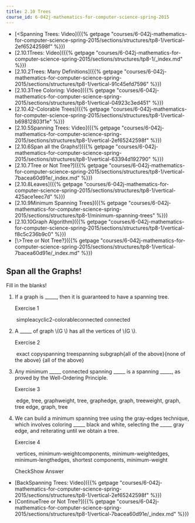 ```yaml
---
title: 2.10 Trees
course_id: 6-042j-mathematics-for-computer-science-spring-2015
---
```

*   [<Spanning Trees: Video]({{% getpage "courses/6-042j-mathematics-for-computer-science-spring-2015/sections/structures/tp8-1/vertical-2ef65242598f" %}})
*   [2.10.1Trees: Video]({{% getpage "courses/6-042j-mathematics-for-computer-science-spring-2015/sections/structures/tp8-1/_index.md" %}})
*   [2.10.2Trees: Many Definitions]({{% getpage "courses/6-042j-mathematics-for-computer-science-spring-2015/sections/structures/tp8-1/vertical-91c45efd7596" %}})
*   [2.10.3Tree Coloring: Video]({{% getpage "courses/6-042j-mathematics-for-computer-science-spring-2015/sections/structures/tp8-1/vertical-04923c3ed451" %}})
*   [2.10.42-Colorable Trees]({{% getpage "courses/6-042j-mathematics-for-computer-science-spring-2015/sections/structures/tp8-1/vertical-b69812803f1e" %}})
*   [2.10.5Spanning Trees: Video]({{% getpage "courses/6-042j-mathematics-for-computer-science-spring-2015/sections/structures/tp8-1/vertical-2ef65242598f" %}})
*   [2.10.6Span all the Graphs!]({{% getpage "courses/6-042j-mathematics-for-computer-science-spring-2015/sections/structures/tp8-1/vertical-63394d192790" %}})
*   [2.10.7Tree or Not Tree?]({{% getpage "courses/6-042j-mathematics-for-computer-science-spring-2015/sections/structures/tp8-1/vertical-7bacea60d91e/_index.md" %}})
*   [2.10.8Leaves]({{% getpage "courses/6-042j-mathematics-for-computer-science-spring-2015/sections/structures/tp8-1/vertical-425ace1eec7d" %}})
*   [2.10.9Minimum Spanning Trees]({{% getpage "courses/6-042j-mathematics-for-computer-science-spring-2015/sections/structures/tp8-1/minimum-spanning-trees" %}})
*   [2.10.10Graph Algorithm]({{% getpage "courses/6-042j-mathematics-for-computer-science-spring-2015/sections/structures/tp8-1/vertical-f8c5c236b9c0" %}})
*   [\\>Tree or Not Tree?]({{% getpage "courses/6-042j-mathematics-for-computer-science-spring-2015/sections/structures/tp8-1/vertical-7bacea60d91e/_index.md" %}})

Span all the Graphs!
--------------------

  

Fill in the blanks!

1.  If a graph is \_\_\_\_\_, then it is guaranteed to have a spanning tree.
    
    Exercise 1
    
    &nbsp;simpleacyclic2-colorableconnected connected&nbsp;
    
  
3.  A \_\_\_\_\_ of graph \\(G \\) has all the vertices of \\(G \\).
    
    Exercise 2
    
    &nbsp;exact copyspanning treespanning subgraph{all of the above}{none of the above} {all of the above}&nbsp;
    
  
5.  Any minimum \_\_\_\_\_ connected spanning \_\_\_\_\_ is a spanning \_\_\_\_\_, as proved by the Well-Ordering Principle.
    
    Exercise 3
    
    &nbsp;edge, tree, graphweight, tree, graphedge, graph, treeweight, graph, tree edge, graph, tree&nbsp;
    
  
7.  We can build a minimum spanning tree using the gray-edges technique, which involves coloring \_\_\_\_\_ black and white, selecting the \_\_\_\_\_ gray edge, and reiterating until we obtain a tree.
    
    Exercise 4
    
    &nbsp;vertices, minimum-weightcomponents, minimum-weightedges, minimum-lengthedges, shortest components, minimum-weight&nbsp;
    
    CheckShow Answer
    

*   [BackSpanning Trees: Video]({{% getpage "courses/6-042j-mathematics-for-computer-science-spring-2015/sections/structures/tp8-1/vertical-2ef65242598f" %}})
*   [ContinueTree or Not Tree?]({{% getpage "courses/6-042j-mathematics-for-computer-science-spring-2015/sections/structures/tp8-1/vertical-7bacea60d91e/_index.md" %}})